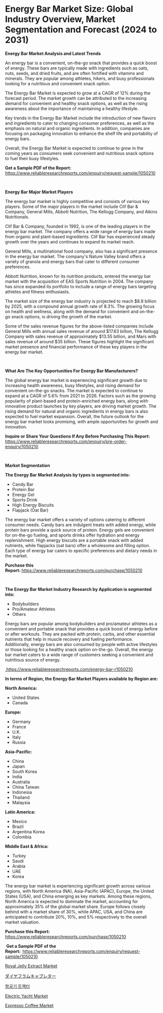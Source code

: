 <p><h1>Energy Bar Market Size: Global Industry Overview, Market Segmentation and Forecast (2024 to 2031)</h1></p><p><strong>Energy Bar Market Analysis and Latest Trends</strong></p>
<p><p>An energy bar is a convenient, on-the-go snack that provides a quick boost of energy. These bars are typically made with ingredients such as oats, nuts, seeds, and dried fruits, and are often fortified with vitamins and minerals. They are popular among athletes, hikers, and busy professionals looking for a nutritious and convenient snack option.</p><p>The Energy Bar Market is expected to grow at a CAGR of 12% during the forecast period. The market growth can be attributed to the increasing demand for convenient and healthy snack options, as well as the rising awareness about the importance of maintaining a healthy lifestyle. </p><p>Key trends in the Energy Bar Market include the introduction of new flavors and ingredients to cater to changing consumer preferences, as well as the emphasis on natural and organic ingredients. In addition, companies are focusing on packaging innovation to enhance the shelf life and portability of energy bars.</p><p>Overall, the Energy Bar Market is expected to continue to grow in the coming years as consumers seek convenient and nutritious snack options to fuel their busy lifestyles.</p></p>
<p><strong>Get a Sample PDF of the Report:&nbsp;</strong> <a href="https://www.reliableresearchreports.com/enquiry/request-sample/1050210">https://www.reliableresearchreports.com/enquiry/request-sample/1050210</a></p>
<p>&nbsp;</p>
<p><strong>Energy Bar Major Market Players</strong></p>
<p><p>The energy bar market is highly competitive and consists of various key players. Some of the major players in the market include Clif Bar & Company, General Mills, Abbott Nutrition, The Kellogg Company, and Atkins Nutritionals.</p><p>Clif Bar & Company, founded in 1992, is one of the leading players in the energy bar market. The company offers a wide range of energy bars made from organic and plant-based ingredients. Clif Bar has experienced steady growth over the years and continues to expand its market reach.</p><p>General Mills, a multinational food company, also has a significant presence in the energy bar market. The company's Nature Valley brand offers a variety of granola and energy bars that cater to different consumer preferences.</p><p>Abbott Nutrition, known for its nutrition products, entered the energy bar market with the acquisition of EAS Sports Nutrition in 2004. The company has since expanded its portfolio to include a range of energy bars targeting athletes and fitness enthusiasts.</p><p>The market size of the energy bar industry is projected to reach $8.8 billion by 2025, with a compound annual growth rate of 8.3%. The growing focus on health and wellness, along with the demand for convenient and on-the-go snack options, is driving the growth of the market.</p><p>Some of the sales revenue figures for the above-listed companies include General Mills with annual sales revenue of around $17.63 billion, The Kellogg Company with sales revenue of approximately $13.55 billion, and Mars with sales revenue of around $35 billion. These figures highlight the significant market presence and financial performance of these key players in the energy bar market.</p></p>
<p>&nbsp;</p>
<p><strong>What Are The Key Opportunities For Energy Bar Manufacturers?</strong></p>
<p><p>The global energy bar market is experiencing significant growth due to increasing health awareness, busy lifestyles, and rising demand for convenient on-the-go snacks. The market is expected to continue to expand at a CAGR of 5.6% from 2021 to 2026. Factors such as the growing popularity of plant-based and protein-enriched energy bars, along with innovative product launches by key players, are driving market growth. The rising demand for natural and organic ingredients in energy bars is also expected to fuel market expansion. Overall, the future outlook for the energy bar market looks promising, with ample opportunities for growth and innovation.</p></p>
<p><strong>Inquire or Share Your Questions If Any Before Purchasing This Report:</strong> <a href="https://www.reliableresearchreports.com/enquiry/pre-order-enquiry/1050210">https://www.reliableresearchreports.com/enquiry/pre-order-enquiry/1050210</a></p>
<p>&nbsp;</p>
<p><strong>Market Segmentation</strong></p>
<p><strong>The Energy Bar Market Analysis by types is segmented into:</strong></p>
<p><ul><li>Candy Bar</li><li>Protein Bar</li><li>Energy Gel</li><li>Sports Drink</li><li>High Energy Biscuits</li><li>Flapjack (Oat Bar)</li></ul></p>
<p><p>The energy bar market offers a variety of options catering to different consumer needs. Candy bars are indulgent treats with added energy, while protein bars provide a quick source of protein. Energy gels are convenient for on-the-go fueling, and sports drinks offer hydration and energy replenishment. High energy biscuits are a portable snack with added nutrients, while flapjacks (oat bars) offer a wholesome and filling option. Each type of energy bar caters to specific preferences and dietary needs in the market.</p></p>
<p><strong>Purchase this Report:&nbsp;</strong><a href="https://www.reliableresearchreports.com/purchase/1050210">https://www.reliableresearchreports.com/purchase/1050210</a></p>
<p>&nbsp;</p>
<p><strong>The Energy Bar Market Industry Research by Application is segmented into:</strong></p>
<p><ul><li>Bodybuilders</li><li>Pro/Amateur Athletes</li><li>Others</li></ul></p>
<p><p>Energy bars are popular among bodybuilders and pro/amateur athletes as a convenient and portable snack that provides a quick boost of energy before or after workouts. They are packed with protein, carbs, and other essential nutrients that help in muscle recovery and fueling performance. Additionally, energy bars are also consumed by people with active lifestyles or those looking for a healthy snack option on-the-go. Overall, the energy bar market caters to a wide range of customers seeking a convenient and nutritious source of energy.</p></p>
<p><a href="https://www.reliableresearchreports.com/energy-bar-r1050210">&nbsp;https://www.reliableresearchreports.com/energy-bar-r1050210</a></p>
<p><strong>In terms of Region, the Energy Bar Market Players available by Region are:</strong></p>
<p>
    <p> <strong> North America: </strong>
        <ul>
            <li>United States</li>
            <li>Canada</li>
        </ul>
        </p> 
    <p> <strong> Europe: </strong>
        <ul>
            <li>Germany</li>
            <li>France</li>
            <li>U.K.</li>
            <li>Italy</li>
            <li>Russia</li>
        </ul>
        </p> 
    <p> <strong> Asia-Pacific: </strong>
        <ul>
            <li>China</li>
            <li>Japan</li>
            <li>South Korea</li>
            <li>India</li>
            <li>Australia</li>
            <li>China Taiwan</li>
            <li>Indonesia</li>
            <li>Thailand</li>
            <li>Malaysia</li>
        </ul>
        </p> 
    <p> <strong> Latin America: </strong>
        <ul>
            <li>Mexico</li>
            <li>Brazil</li>
            <li>Argentina Korea</li>
            <li>Colombia</li>
        </ul>
        </p> 
    <p> <strong> Middle East & Africa: </strong>
        <ul>
            <li>Turkey</li>
            <li>Saudi</li>
            <li>Arabia</li>
            <li>UAE</li>
            <li>Korea</li>
        </ul>
    </p>
    </p>
<p><p>The energy bar market is experiencing significant growth across various regions, with North America (NA), Asia-Pacific (APAC), Europe, the United States (USA), and China emerging as key markets. Among these regions, North America is expected to dominate the market, accounting for approximately 35% of the global market share. Europe follows closely behind with a market share of 30%, while APAC, USA, and China are anticipated to contribute 20%, 10%, and 5% respectively to the overall market valuation.</p></p>
<p><strong>Purchase this Report: </strong><a href="https://www.reliableresearchreports.com/purchase/1050210">https://www.reliableresearchreports.com/purchase/1050210</a></p>
<p>&nbsp;<strong>Get a Sample PDF of the Report:&nbsp;&nbsp;</strong><a href="https://www.reliableresearchreports.com/enquiry/request-sample/1050210">https://www.reliableresearchreports.com/enquiry/request-sample/1050210</a></p>
<p><strong></strong></p>
<p><p><a href="https://github.com/bobicer/Market-Research-Report-List-2/blob/main/royal-jelly-extract-market.md">Royal Jelly Extract Market</a></p><p><a href="https://github.com/zekaoe592392/Market-Research-Report-List-1/blob/main/317798918341.md">ダイヤフラムキャブレター</a></p><p><a href="https://github.com/vsap75a286l/Market-Research-Report-List-1/blob/main/378108616828.md">항공기 트랙터</a></p><p><a href="https://issuu.com/reportprime-2/docs/electric-yacht-market-size-2030.pptx">Electric Yacht Market</a></p><p><a href="https://github.com/timeliteaut/Market-Research-Report-List-2/blob/main/espresso-coffee-market.md">Espresso Coffee Market</a></p></p>